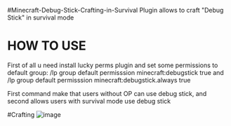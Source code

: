 #Minecraft-Debug-Stick-Crafting-in-Survival
Plugin allows to craft "Debug Stick" in survival mode


# HOW TO USE
First of all u need install lucky perms plugin and set some permissions to default group:
/lp group default permisssion minecraft:debugstick true
and
/lp group default permisssion minecraft:debugstick.always true

First command make that users without OP can use debug stick, and second allows users with survival mode use debug stick

#Crafting
![image](https://user-images.githubusercontent.com/77124888/175134422-a4c1c9c8-3ab6-4693-9fec-0f3cfa30e17e.png)

